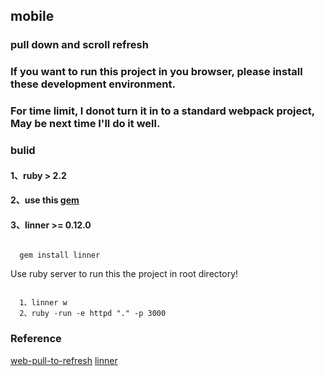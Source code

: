 
## mobile
### pull down and scroll refresh

### If you want to run this project in you browser, please install these development environment.
### For time limit, I donot turn it in to a standard webpack project, May be next time I'll do it well.

### bulid
#### 1、ruby > 2.2
#### 2、use this [gem](https://gems.ruby-china.org/)
#### 3、linner >= 0.12.0
```

  gem install linner

```



Use ruby server to run this the project in root directory!

```

  1、linner w
  2、ruby -run -e httpd "." -p 3000

```

### Reference
[web-pull-to-refresh](https://github.com/apeatling/web-pull-to-refresh)
[linner](https://github.com/SaitoWu/linner)
